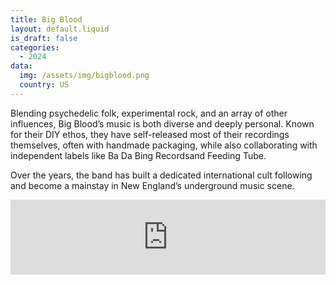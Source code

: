 ```yaml
---
title: Big Blood 
layout: default.liquid
is_draft: false
categories:
  - 2024
data:
  img: /assets/img/bigblood.png
  country: US
---
```


Blending psychedelic folk, experimental rock, and an array of other influences, Big Blood’s music is both diverse and deeply personal. Known for their DIY ethos, they have self-released most of their recordings themselves, often with handmade packaging, while also collaborating with independent labels like Ba Da Bing Recordsand Feeding Tube. 

Over the years, the band has built a dedicated international cult following and become a mainstay in New England’s underground music scene.

<iframe style="border: 0; width: 100%; height: 120px;" src="https://bandcamp.com/EmbeddedPlayer/album=492172838/size=large/bgcol=ffffff/linkcol=0687f5/tracklist=false/artwork=small/transparent=true/" seamless><a href="https://dontrustheruin.bandcamp.com/album/first-aid-kit">First Aid Kit by Big Blood</a></iframe>